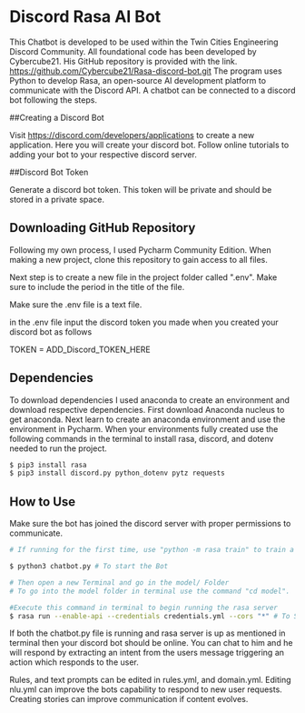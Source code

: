 
# Discord Rasa AI Bot

This Chatbot is developed to be used within the Twin Cities Engineering Discord Community. All foundational
code has been developed by Cybercube21. His GitHub repository is provided with the link. https://github.com/Cybercube21/Rasa-discord-bot.git
The program uses Python to develop Rasa, an open-source AI development platform to communicate with the Discord API.
A chatbot can be connected to a discord bot following the steps.


##Creating a Discord Bot

Visit https://discord.com/developers/applications to create a new application. Here you will create your discord bot.
Follow online tutorials to adding your bot to your respective discord server.


##Discord Bot Token

Generate a discord bot token. This token will be private and should be stored in a private space.

## Downloading GitHub Repository

Following my own process, I used Pycharm Community Edition. When making a new project, clone this repository to gain
access to all files.

Next step is to create a new file in the project folder called ".env". Make sure to include the period in the title of the
file.

Make sure the .env file is a text file.

in the .env file input the discord token you made when you created your discord bot as follows

TOKEN = ADD_Discord_TOKEN_HERE

## Dependencies

To download dependencies I used anaconda to create an environment and download respective dependencies.
First download Anaconda nucleus to get anaconda.
Next learn to create an anaconda environment and use the environment in Pycharm. When your environments fully created use
the following commands in the terminal to install rasa, discord, and dotenv needed to run the project.

```sh
$ pip3 install rasa 
$ pip3 install discord.py python_dotenv pytz requests
```

## How to Use

Make sure the bot has joined the discord server with proper permissions to communicate. 
```sh
# If running for the first time, use "python -m rasa train" to train a new Rasa model

$ python3 chatbot.py # To start the Bot

# Then open a new Terminal and go in the model/ Folder
# To go into the model folder in terminal use the command "cd model".

#Execute this command in terminal to begin running the rasa server
$ rasa run --enable-api --credentials credentials.yml --cors "*" # To Start the Rasa Server
```
If both the chatbot.py file is running and rasa server is up as mentioned in terminal then your discord bot should
be online. You can chat to him and he will respond by extracting an intent from the users message triggering an
action which responds to the user. 

Rules, and text prompts can be edited in rules.yml, and domain.yml. Editing nlu.yml can improve the bots capability to 
respond to new user requests. Creating stories can improve communication if content evolves.
